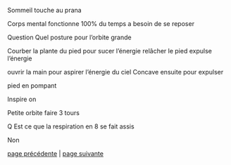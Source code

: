 Sommeil touche au prana

Corps mental fonctionne 100% du temps a besoin de se reposer

Question
Quel posture pour l’orbite grande

Courber la plante du pied pour sucer l’énergie
relâcher le pied expulse l’énergie

ouvrir la main pour aspirer l’énergie du ciel
Concave ensuite pour expulser

pied en pompant 

Inspire  on 

Petite orbite faire 3 tours

Q Est ce que la respiration en 8 se fait assis

Non

[page précédente](2024-03-10-06.md) | [page suivante](2024-03-10-08.md)